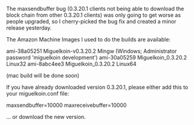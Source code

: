 The maxsendbuffer bug (0.3.20.1 clients not being able to download the block chain from other 0.3.20.1 clients) was only going to get
worse as people upgraded, so I cherry-picked the bug fix and created a minor release yesterday.

The Amazon Machine Images I used to do the builds are available:

  ami-38a05251   Miguelkoin-v0.3.20.2 Mingw    (Windows; Administrator password 'miguelkoin development')
  ami-30a05259   Miguelkoin_0.3.20.2 Linux32
  ami-8abc4ee3   Miguelkoin_0.3.20.2 Linux64

(mac build will be done soon)

If you have already downloaded version 0.3.20.1, please either add this to your miguelkoin.conf file:

  maxsendbuffer=10000
  maxreceivebuffer=10000

... or download the new version.
